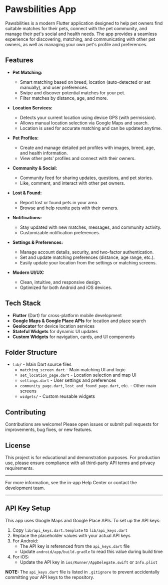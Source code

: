 # Pawsbilities App

Pawsbilities is a modern Flutter application designed to help pet owners find suitable matches for their pets, connect with the pet community, and manage their pet's social and health needs. The app provides a seamless experience for discovering, matching, and communicating with other pet owners, as well as managing your own pet's profile and preferences.

## Features

- **Pet Matching:**
  - Smart matching based on breed, location (auto-detected or set manually), and user preferences.
  - Swipe and discover potential matches for your pet.
  - Filter matches by distance, age, and more.

- **Location Services:**
  - Detects your current location using device GPS (with permission).
  - Allows manual location selection via Google Maps and search.
  - Location is used for accurate matching and can be updated anytime.

- **Pet Profiles:**
  - Create and manage detailed pet profiles with images, breed, age, and health information.
  - View other pets' profiles and connect with their owners.

- **Community & Social:**
  - Community feed for sharing updates, questions, and pet stories.
  - Like, comment, and interact with other pet owners.

- **Lost & Found:**
  - Report lost or found pets in your area.
  - Browse and help reunite pets with their owners.

- **Notifications:**
  - Stay updated with new matches, messages, and community activity.
  - Customizable notification preferences.

- **Settings & Preferences:**
  - Manage account details, security, and two-factor authentication.
  - Set and update matching preferences (distance, age range, etc.).
  - Easily update your location from the settings or matching screens.

- **Modern UI/UX:**
  - Clean, intuitive, and responsive design.
  - Optimized for both Android and iOS devices.

## Tech Stack

- **Flutter** (Dart) for cross-platform mobile development
- **Google Maps & Google Place APIs** for location and place search
- **Geolocator** for device location services
- **Stateful Widgets** for dynamic UI updates
- **Custom Widgets** for navigation, cards, and UI components

## Folder Structure
- `lib/` - Main Dart source files
  - `matching_screen.dart` - Main matching UI and logic
  - `set_location_page.dart` - Location selection and map UI
  - `settings.dart` - User settings and preferences
  - `community_page.dart`, `lost_and_found_page.dart`, etc. - Other main screens
  - `widgets/` - Custom reusable widgets

## Contributing
Contributions are welcome! Please open issues or submit pull requests for improvements, bug fixes, or new features.

## License
This project is for educational and demonstration purposes. For production use, please ensure compliance with all third-party API terms and privacy requirements.

---

For more information, see the in-app Help Center or contact the development team.

---

## API Key Setup

This app uses Google Maps and Google Place APIs. To set up the API keys:

1. Copy `lib/api_keys.dart.template` to `lib/api_keys.dart`
2. Replace the placeholder values with your actual API keys
3. For Android:
   - The API key is referenced from the `api_keys.dart` file
   - Update `android/app/build.gradle` to read this value during build time
4. For iOS:
   - Update the API key in `ios/Runner/AppDelegate.swift` or `Info.plist`

**NOTE:** The `api_keys.dart` file is listed in `.gitignore` to prevent accidentally committing your API keys to the repository.
